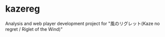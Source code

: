 # kazereg
Analysis and web player development project for "風のリグレット(Kaze no regret / Riglet of the Wind)" 

